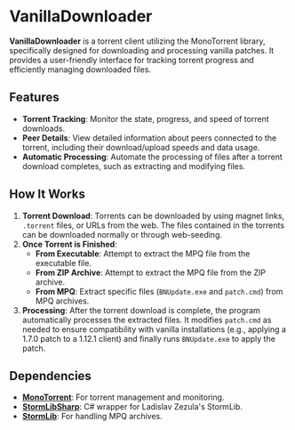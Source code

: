# VanillaDownloader

**VanillaDownloader** is a torrent client utilizing the MonoTorrent library, specifically designed for downloading and processing vanilla patches. It provides a user-friendly interface for tracking torrent progress and efficiently managing downloaded files.

## Features

- **Torrent Tracking**: Monitor the state, progress, and speed of torrent downloads.
- **Peer Details**: View detailed information about peers connected to the torrent, including their download/upload speeds and data usage.
- **Automatic Processing**: Automate the processing of files after a torrent download completes, such as extracting and modifying files.

## How It Works

1. **Torrent Download**: Torrents can be downloaded by using magnet links, `.torrent` files, or URLs from the web. The files contained in the torrents can be downloaded normally or through web-seeding.
2. **Once Torrent is Finished**:
   - **From Executable**: Attempt to extract the MPQ file from the executable file.
   - **From ZIP Archive**: Attempt to extract the MPQ file from the ZIP archive.
   - **From MPQ**: Extract specific files (`BNUpdate.exe` and `patch.cmd`) from MPQ archives.
3. **Processing**: After the torrent download is complete, the program automatically processes the extracted files. It modifies `patch.cmd` as needed to ensure compatibility with vanilla installations (e.g., applying a 1.7.0 patch to a 1.12.1 client) and finally runs `BNUpdate.exe` to apply the patch.

## Dependencies

- [**MonoTorrent**](https://github.com/alanmcgovern/monotorrent): For torrent management and monitoring.
- [**StormLibSharp**](https://github.com/robpaveza/stormlibsharp/): C# wrapper for Ladislav Zezula's StormLib.
- [**StormLib**](https://github.com/ladislav-zezula/StormLib): For handling MPQ archives.
